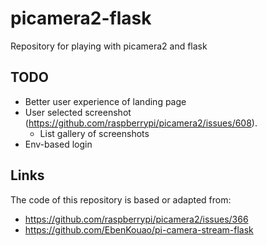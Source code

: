 # picamera2-flask

Repository for playing with picamera2 and flask

## TODO

* Better user experience of landing page
* User selected screenshot (https://github.com/raspberrypi/picamera2/issues/608).
  * List gallery of screenshots
* Env-based login

## Links

The code of this repository is based or adapted from:

* https://github.com/raspberrypi/picamera2/issues/366
* https://github.com/EbenKouao/pi-camera-stream-flask



